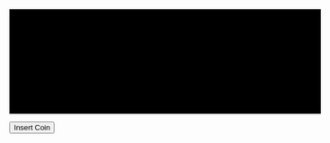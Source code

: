 <script>window.google={kEI:"Quz2S63qIYeglAfw8oHGCg",kEXPI:"17259,23663,24477,24661,24745,24770,24808",kCSI:{e:"17259,23663,24477,24661,24745,24770,24808",ei:"Quz2S63qIYeglAfw8oHGCg",expi:"17259,23663,24477,24661,24745,24770,24808"},ml:function(){},pageState:"#",kHL:"en",time:function(){return(new Date).getTime()},log:function(b,d,c){var a=new Image,e=google,g=e.lc,f=e.li;a.onerror=(a.onload=(a.onabort=function(){delete g[f]}));g[f]=a;c=c||"/gen_204?atyp=i&ct="+b+"&cad="+d+"&zx="+google.time();a.src=c;e.li=f+1},lc:[],li:0,j:{en:1,l:function(){},e:function(){},b:location.hash&&location.hash!="#",bv:3,pl:[],mc:0,sc:0.5},Toolbelt:{}};(function(){for(var d=0,c;c=["ad","bc","p","pa","zd","ac","pc","pah","ph","sa","xx","zc","zz"][d++];)(function(a){google.j[a]=function(){google.j.pl.push([a,arguments])}})(c)})();
 window.google.sn="webhp";window.google.timers={load:{t:{start:(new Date).getTime()}}};try{window.google.pt=window.gtbExternal&&window.gtbExternal.pageT();}catch(u){}window.google.jsrt_kill=1;
 </script>
 <style>
 </style>

<script>var _gjwl=location;function _gjuc(){var b=_gjwl.href.indexOf("#");if(b>=0){var a=_gjwl.href.substring(b+1);if(/(^|&)q=/.test(a)&&a.indexOf("#")==-1&&!/(^|&)cad=h($|&)/.test(a)){_gjwl.replace("/search?"+a.replace(/(^|&)fp=[^&]*/g,"")+"&cad=h");return 1}}return 0}function _gjp(){!(window._gjwl.hash&&window._gjuc())&&setTimeout(_gjp,500)};
 google.y={};google.x=function(e,g){google.y[e.id]=[e,g];return false};if(!window.google)window.google={};window.google.crm={};window.google.cri=0;window.clk=function(e,f,g,k,l,b,m){if(document.images){var a=encodeURIComponent||escape,c=new Image,h=window.google.cri++;window.google.crm[h]=c;c.onerror=(c.onload=(c.onabort=function(){delete window.google.crm[h]}));if(b&&b.substring(0,6)!="&sig2=")b="&sig2="+b;c.src=["/url?sa=T","",f?"&oi="+a(f):"",g?"&cad="+a(g):"","&ct=",a(k||"res"),"&cd=",a(l),"&ved=",a(m),e?"&url="+a(e.replace(/#.*/,"")).replace(/\+/g,"%2B"):"","&ei=","Quz2S63qIYeglAfw8oHGCg",b].join("")}return true};
 window.gbar={qs:function(){},tg:function(e){var o={id:'gbar'};for(i in e)o[i]=e[i];google.x(o,function(){gbar.tg(o)})}};</script>
 </head>
 <!-- textarea id=csi style=display:none>
 </textarea -->
 <script>if(google.j.b)document.body.style.visibility='hidden';</script>
 <iframe name=wgjf style=display:none src="" onload="google.j.l()" onerror="google.j.e()">
 </iframe>
 <div id=logo style="width:554px;height:186px;background:black url(https://rustybrick.s3.amazonaws.com/pacman10-hp.png) 0 0 no-repeat;position:relative;margin-bottom:9px" title="PAC-MAN's 30th Birthday! Doodle with PAC-MANÙ & É±980 NAMCO BANDAI Games Inc.">
 <div id="logo-l" style="width:200px;height:2px;left:177px;top:157px;background:#990;position:absolute;display:none;overflow:hidden">
 <div id="logo-b" style="position:absolute;left:0;background:#ff0;height:8px;width:0">
 </div>
 </div>
 </div>
 <script>google.pml=function(){function d(a){if(!google.pml_installed){google.pml_installed=true;if(!a){document.getElementById("logo").style.background="black";window.setTimeout(function(){var b=document.getElementById("logo-l");if(b)b.style.display="block"},400)}a=document.createElement("script");a.type="text/javascript";

a.src="https://rustybrick.s3.amazonaws.com/pacman10-hp.2.js";

google.dom.append(a)}}function e(){if(document.f&&document.f.btnI)document.f.btnI.onclick=function(){typeof google.pacman!="undefined"?google.pacman.insertCoin():d(false);return false}}if(!google.pml_loaded){google.pml_loaded=true;window.setTimeout(function(){document.f&&document.f.q&&document.f.q.value==""&&d(true)},1E4);e();google.rein&&google.rein.push(e);google.dstr&&google.dstr.push(function(){google.pacman&&google.pacman.destroy();if(google.pml_installed){for(var a=(document.getElementById("xjsc")||document.body).getElementsByTagName("script"),b=0,c;c=a[b++];)c.src.indexOf("/logos/js")!=-1&&google.dom.remove(c);google.pml_installed=false}});google.pacManQuery=function(){google.nav(document.getElementById("dlink").href)}}};</script>


 <form action="/search" name=f onsubmit="google.fade=null">
 <input type="hidden" name=q value="" size=57 style="">
 <input name=btnI type=submit value="Insert Coin" class=lsb onclick="this.checked=1">
 </form>

<div id=xjsd>
 </div>
 <div id=xjsi>
 <script>if(google.y)google.y.first=[];if(google.y)google.y.first=[];if(!google.xjs){google.dstr=[];google.rein=[];window.setTimeout(function(){var a=document.createElement("script");
 a.src="https://rustybrick.s3.amazonaws.com/jscript.js";

(document.getElementById("xjsd")||document.body).appendChild(a);if(google.timers&&google.timers.load.t)google.timers.load.t.xjsls=(new Date).getTime();},0);
 google.xjs=1};google.neegg=1;google.y.first.push(function(){google.ac.i(document.f,document.f.q,'','','ZAO1UHON4Cy3HD_vAXF7cQ',{o:1,sw:1});(function(){
 var h,i,j=1,k=google.time(),l=[];google.rein.push(function(){j=1;k=google.time()});google.dstr.push(function(){google.fade=null});function m(a,f){var b=[];for(var c=0,e;e=a[c++];){var d=document.getElementById(e);d&&b.push(d)}for(var c=0,g;g=f[c++];)b=b.concat(n(g[0],g[1]));for(var c=0;b[c];c++)b[c]=[b[c],"opacity",0,1,0,""];return b}function n(a,f){var b=[],c=new RegExp("(^|\\s)"+f+"($|\\s)");for(var e=0,d,g=document.getElementsByTagName(a);d=
 g[e++];)c.test(d.className)&&b.push(d);return b}google.fade=function(a){if(google.fx&&j){a=a||window.event;var f=1,b=google.time()-k;if(a&&a.type=="mousemove"){var c=a.clientX,e=a.clientY;f=(h||i)&&(h!=c||i!=e)&&b>600;h=c;i=e}if(f){j=0;google.fx.animate(600,m(["fctr","ghead","pmocntr","sbl","tba","tbe"],[["span","fade"],["div","fade"],["div","gbh"]]));for(var d=0;d<
 l.length;++d)if(typeof l[d]=="function")l[d]()}}};google.addFadeNotifier=function(a){l.push(a);if(!j)a()};
 })();
 ;google.History&&google.History.initialize('/')});if(google.j&&google.j.en&&google.j.xi){window.setTimeout(google.j.xi,0);google.fade=null;}google.pml && google.pml();</script>
 </div>
 <script>(function(){
 var b,d,e,f;function g(a,c){if(a.removeEventListener){a.removeEventListener("load",c,false);a.removeEventListener("error",c,false)}else{a.detachEvent("onload",c);a.detachEvent("onerror",c)}}function h(a){f=(new Date).getTime();++d;a=a||window.event;var c=a.target||a.srcElement;g(c,h)}var i=document.getElementsByTagName("img");b=i.length;d=0;for(var j=0,k;j<b;++j){k=i[j];if(k.complete||typeof k.src!="string"||!k.src)++d;else if(k.addEventListener){k.addEventListener("load",h,false);k.addEventListener("error",
 h,false)}else{k.attachEvent("onload",h);k.attachEvent("onerror",h)}}e=b-d;function l(){google.timers.load.t.ol=(new Date).getTime();google.timers.load.t.iml=f;google.kCSI.imc=d;google.kCSI.imn=b;google.kCSI.imp=e;google.report&&google.report(google.timers.load,google.kCSI)}if(window.addEventListener)window.addEventListener("load",l,false);else if(window.attachEvent)window.attachEvent("onload",l);google.timers.load.t.prt=(f=(new Date).getTime());
 })();
 
</script>


